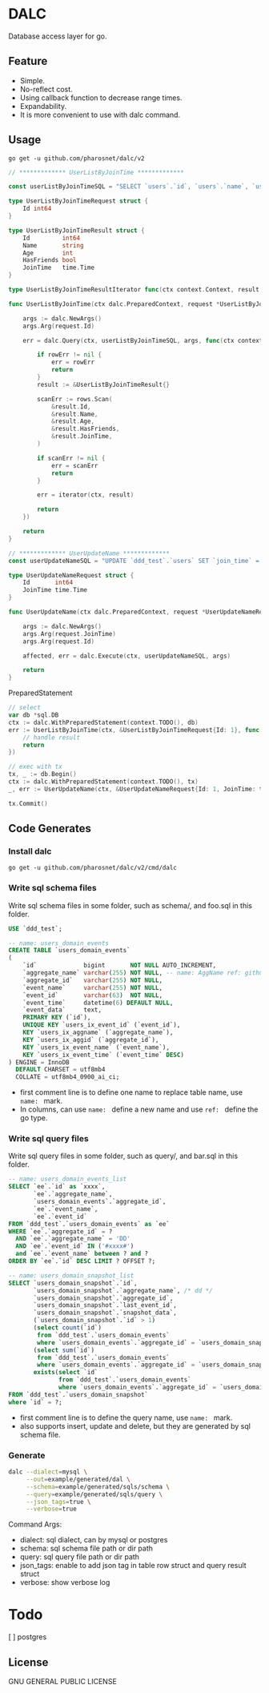 # DALC
Database access layer for go.

## Feature

- Simple.
- No-reflect cost.
- Using callback function to decrease range times.
- Expandability.
- It is more convenient to use with dalc command.

## Usage

`go get -u github.com/pharosnet/dalc/v2`


```go
// ************* UserListByJoinTime *************

const userListByJoinTimeSQL = "SELECT `users`.`id`, `users`.`name`, `users`.`age`, `users`.`has_friends`, `users`.`join_time` FROM `ddd_test`.`users` WHERE `id` = ?"

type UserListByJoinTimeRequest struct {
	Id int64
}

type UserListByJoinTimeResult struct {
	Id         int64
	Name       string
	Age        int
	HasFriends bool
	JoinTime   time.Time
}

type UserListByJoinTimeResultIterator func(ctx context.Context, result *UserListByJoinTimeResult) (err error)

func UserListByJoinTime(ctx dalc.PreparedContext, request *UserListByJoinTimeRequest, iterator UserListByJoinTimeResultIterator) (err error) {

	args := dalc.NewArgs()
	args.Arg(request.Id)

	err = dalc.Query(ctx, userListByJoinTimeSQL, args, func(ctx context.Context, rows *sql.Rows, rowErr error) (err error) {

		if rowErr != nil {
			err = rowErr
			return
		}
		result := &UserListByJoinTimeResult{}

		scanErr := rows.Scan(
			&result.Id,
			&result.Name,
			&result.Age,
			&result.HasFriends,
			&result.JoinTime,
		)

		if scanErr != nil {
			err = scanErr
			return
		}

		err = iterator(ctx, result)

		return
	})

	return
}

// ************* UserUpdateName *************
const userUpdateNameSQL = "UPDATE `ddd_test`.`users` SET `join_time` = ? WHERE `id` = ?"

type UserUpdateNameRequest struct {
	Id       int64
	JoinTime time.Time
}

func UserUpdateName(ctx dalc.PreparedContext, request *UserUpdateNameRequest) (affected int64, err error) {

	args := dalc.NewArgs()
	args.Arg(request.JoinTime)
	args.Arg(request.Id)

	affected, err = dalc.Execute(ctx, userUpdateNameSQL, args)

	return
}

```
PreparedStatement
```go
// select
var db *sql.DB
ctx := dalc.WithPreparedStatement(context.TODO(), db)
err := UserListByJoinTime(ctx, &UserListByJoinTimeRequest{Id: 1}, func(ctx context.Context, result *UserListByJoinTimeResult) (err error) {
    // handle result
    return
})
```
```go
// exec with tx
tx, _ := db.Begin()
ctx := dalc.WithPreparedStatement(context.TODO(), tx)
_, err := UserUpdateName(ctx, &UserUpdateNameRequest{Id: 1, JoinTime: time.Now()})

tx.Commit()
```
## Code Generates
### Install dalc 
`go get -u github.com/pharosnet/dalc/v2/cmd/dalc`
### Write sql schema files
Write sql schema files in some folder, such as schema/, and foo.sql in this folder.
```sql
USE `ddd_test`;

-- name: users_domain_events
CREATE TABLE `users_domain_events`
(
    `id`             bigint       NOT NULL AUTO_INCREMENT,
    `aggregate_name` varchar(255) NOT NULL, -- name: AggName ref: github.com/foo/bar.SQLString
    `aggregate_id`   varchar(255) NOT NULL,
    `event_name`     varchar(255) NOT NULL,
    `event_id`       varchar(63)  NOT NULL,
    `event_time`     datetime(6) DEFAULT NULL,
    `event_data`     text,
    PRIMARY KEY (`id`),
    UNIQUE KEY `users_ix_event_id` (`event_id`),
    KEY `users_ix_aggname` (`aggregate_name`),
    KEY `users_ix_aggid` (`aggregate_id`),
    KEY `users_ix_event_name` (`event_name`),
    KEY `users_ix_event_time` (`event_time` DESC)
) ENGINE = InnoDB
  DEFAULT CHARSET = utf8mb4
  COLLATE = utf8mb4_0900_ai_ci;
```
* first comment line is to define one name to replace table name, use `name: ` mark. 
* In columns, can use `name: ` define a new name and use `ref: ` define the go type.
### Write sql query files
Write sql query files in some folder, such as query/, and bar.sql in this folder.
```sql
-- name: users_domain_events_list
SELECT `ee`.`id` as `xxxx`,
       `ee`.`aggregate_name`,
       `users_domain_events`.`aggregate_id`,
       `ee`.`event_name`,
       `ee`.`event_id`
FROM `ddd_test`.`users_domain_events` as `ee`
WHERE `ee`.`aggregate_id` = ?
  AND `ee`.`aggregate_name` = 'DD'
  AND `ee`.`event_id` IN ('#xxxx#')
  and `ee`.`event_name` between ? and ?
ORDER BY `ee`.`id` DESC LIMIT ? OFFSET ?;

-- name: users_domain_snapshot_list
SELECT `users_domain_snapshot`.`id`,
       `users_domain_snapshot`.`aggregate_name`, /* dd */
       `users_domain_snapshot`.`aggregate_id`,
       `users_domain_snapshot`.`last_event_id`,
       `users_domain_snapshot`.`snapshot_data`,
       (`users_domain_snapshot`.`id` > 1)                                                          as `over`,
       (select count(`id`)
        from `ddd_test`.`users_domain_events`
        where `users_domain_events`.`aggregate_id` = `users_domain_snapshot`.`aggregate_id`)       as `count`,
       (select sum(`id`)
        from `ddd_test`.`users_domain_events`
        where `users_domain_events`.`aggregate_id` = `users_domain_snapshot`.`aggregate_id`)       as `sum`,
       exists(select `id`
              from `ddd_test`.`users_domain_events`
              where `users_domain_events`.`aggregate_id` = `users_domain_snapshot`.`aggregate_id`) as `x`
FROM `ddd_test`.`users_domain_snapshot`
where `id` = ?;

```
* first comment line is to define the query name, use `name: ` mark. 
* also supports insert, update and delete, but they are generated by sql schema file.
### Generate
```bash
dalc --dialect=mysql \
     --out=example/generated/dal \
     --schema=example/generated/sqls/schema \
     --query=example/generated/sqls/query \
     --json_tags=true \
     --verbose=true
```
Command Args:
* dialect: sql dialect, can by mysql or postgres
* schema: sql schema file path or dir path
* query: sql query file path or dir path
* json_tags: enable to add json tag in table row struct and query result struct
* verbose: show verbose log
# Todo
[ ] postgres
## License

GNU GENERAL PUBLIC LICENSE 